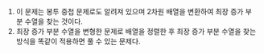 1. 이 문제는 봉투 중첩 문제로도 알려져 있으며 2차원 배열을 변환하여 최장 증가 부분 수열을 찾는 것이다.
2. 최장 증가 부분 수열을 변형한 문제로 배열을 정렬한 후 최장 증가 부분 수열을 찾는 방식을 똑같이 적용하면 풀 수 있는 문제다.
